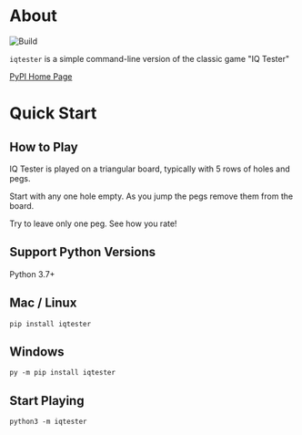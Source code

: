# About
![Build](https://img.shields.io/github/workflow/status/andrewt110216/iq-tester-game/Tests?style=plastic)

`iqtester` is a simple command-line version of the classic game "IQ Tester"

[PyPI Home Page](https://pypi.org/project/iqtester/)

# Quick Start

## How to Play

IQ Tester is played on a triangular board, typically with 5 rows of holes and pegs.

Start with any one hole empty. As you jump the pegs remove them from the board.

Try to leave only one peg. See how you rate!

## Support Python Versions

Python 3.7+

## Mac / Linux
```
pip install iqtester
```

## Windows
```
py -m pip install iqtester
```

## Start Playing
```
python3 -m iqtester
```